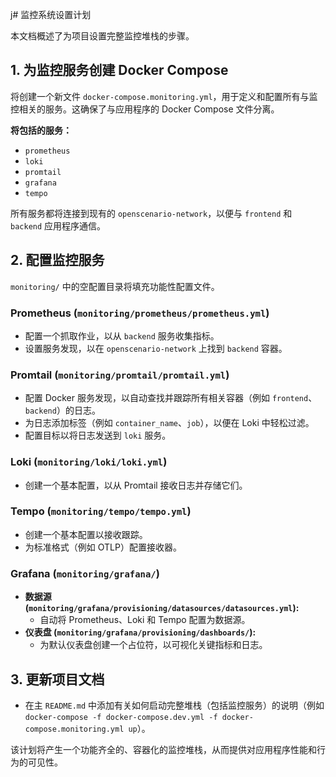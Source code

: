 j# 监控系统设置计划

本文档概述了为项目设置完整监控堆栈的步骤。

## 1. 为监控服务创建 Docker Compose

将创建一个新文件 `docker-compose.monitoring.yml`，用于定义和配置所有与监控相关的服务。这确保了与应用程序的 Docker Compose 文件分离。

**将包括的服务：**
- `prometheus`
- `loki`
- `promtail`
- `grafana`
- `tempo`

所有服务都将连接到现有的 `openscenario-network`，以便与 `frontend` 和 `backend` 应用程序通信。

## 2. 配置监控服务

`monitoring/` 中的空配置目录将填充功能性配置文件。

### Prometheus (`monitoring/prometheus/prometheus.yml`)
- 配置一个抓取作业，以从 `backend` 服务收集指标。
- 设置服务发现，以在 `openscenario-network` 上找到 `backend` 容器。

### Promtail (`monitoring/promtail/promtail.yml`)
- 配置 Docker 服务发现，以自动查找并跟踪所有相关容器（例如 `frontend`、`backend`）的日志。
- 为日志添加标签（例如 `container_name`、`job`），以便在 Loki 中轻松过滤。
- 配置目标以将日志发送到 `loki` 服务。

### Loki (`monitoring/loki/loki.yml`)
- 创建一个基本配置，以从 Promtail 接收日志并存储它们。

### Tempo (`monitoring/tempo/tempo.yml`)
- 创建一个基本配置以接收跟踪。
- 为标准格式（例如 OTLP）配置接收器。

### Grafana (`monitoring/grafana/`)
- **数据源 (`monitoring/grafana/provisioning/datasources/datasources.yml`):**
    - 自动将 Prometheus、Loki 和 Tempo 配置为数据源。
- **仪表盘 (`monitoring/grafana/provisioning/dashboards/`):**
    - 为默认仪表盘创建一个占位符，以可视化关键指标和日志。

## 3. 更新项目文档
- 在主 `README.md` 中添加有关如何启动完整堆栈（包括监控服务）的说明（例如 `docker-compose -f docker-compose.dev.yml -f docker-compose.monitoring.yml up`）。

该计划将产生一个功能齐全的、容器化的监控堆栈，从而提供对应用程序性能和行为的可见性。